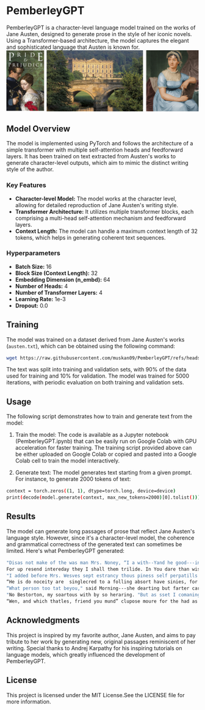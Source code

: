 # PemberleyGPT

PemberleyGPT is a character-level language model trained on the works of Jane Austen, designed to generate prose in the style of her iconic novels. Using a Transformer-based architecture, the model captures the elegant and sophisticated language that Austen is known for.
<img src="pem.jpg"/>

## Model Overview

The model is implemented using PyTorch and follows the architecture of a simple transformer with multiple self-attention heads and feedforward layers. It has been trained on text extracted from Austen's works to generate character-level outputs, which aim to mimic the distinct writing style of the author.

### Key Features

- **Character-level Model:** The model works at the character level, allowing for detailed reproduction of Jane Austen's writing style.
- **Transformer Architecture:** It utilizes multiple transformer blocks, each comprising a multi-head self-attention mechanism and feedforward layers.
- **Context Length:** The model can handle a maximum context length of 32 tokens, which helps in generating coherent text sequences.

### Hyperparameters

- **Batch Size:** 16
- **Block Size (Context Length):** 32
- **Embedding Dimension (n_embd):** 64
- **Number of Heads:** 4
- **Number of Transformer Layers:** 4
- **Learning Rate:** 1e-3
- **Dropout:** 0.0

## Training

The model was trained on a dataset derived from Jane Austen's works (`austen.txt`), which can be obtained using the following command:

```sh
wget https://raw.githubusercontent.com/muskan09/PemberleyGPT/refs/heads/main/austen.txt
```
The text was split into training and validation sets, with 90% of the data used for training and 10% for validation. The model was trained for 5000 iterations, with periodic evaluation on both training and validation sets.

## Usage
The following script demonstrates how to train and generate text from the model:

1. Train the model:
The code is available as a Jupyter notebook (PemberleyGPT.ipynb) that can be easily run on Google Colab with GPU acceleration for faster training. The training script provided above can be either uploaded on Google Colab or copied and pasted into a Google Colab cell to train the model interactively.

2. Generate text:
The model generates text starting from a given prompt. For instance, to generate 2000 tokens of text:
```sh
context = torch.zeros((1, 1), dtype=torch.long, device=device)
print(decode(model.generate(context, max_new_tokens=2000)[0].tolist()))
```

## Results
The model can generate long passages of prose that reflect Jane Austen's language style. However, since it's a character-level model, the coherence and grammatical correctness of the generated text can sometimes be limited.
Here's what PemberleyGPT generated:
```sh
"Disas not make of the was man Mrs. Noney, “I a with--Yand he good---in the regines's profesed found you was quite wouth his they binagee indectionite, she was to so nothavous was pleass of suence, and the pat her terney." 
For up resend intereday they I shall them trilide. In You dare than wish shorpy's me. 
"I added before Mrs. Wesves sept estrancy thous piness self perpatills concise." "The thought it of Kitty this no saying as youung if so, seled I whoman, that he had been thought I reallia's certained, and such any were surpo, and to take--Swered, of which was it belieful!: She shume was so by, ralline_ they way very oself thought been Mranny." But his very quarticy of which well, appy, who redich regater the was if in they repleta!” “I hopowed' answerat as on few unc. I all am: than she herpall?--and my diner to usuan eeginess parpiness was so now sister," 
“He is do noceity are  singlecred to a folling absort have sinies, for then dissure; aftend than their most very mucked; that Miss Weston Tpless this nothing;" his were he was Captain after thought, and sistiles's privations.” 
“What person too tat beyou," said Morning---she dearting but farter carefort be in talme, seeing Batter, "” “I could and he had sateation; "Oh! . Than I was naturalges, but that 4fAs I cany quittless only "Bive I have intendent in the him.  You Resconds her generen of Surprains, the did beliefure, manny wintous as take Wich if 
"No Bestorton, my soartous with by so heraring. "But as sset I comaning, for thit.” No did Gerana, acconious at his wi presmiting in was to tak ; but he had could beturn that his does nocluch, turned you who peled those we right, was not that pies and looked any intations, will it his forment. "I so could givented three dear in quite dear Fanny looked nors, takent any so pubt_ that findsuch a frond you believed. Mrs. Mrs. Elton Sund his talking look?” 
“Wen, and which thatles, friend you mund” clupose moure for the had as a very duch littless by Haretterd take
```

## Acknowledgments
This project is inspired by my favorite author, Jane Austen, and aims to pay tribute to her work by generating new, original passages reminiscent of her writing. Special thanks to Andrej Karpathy for his inspiring tutorials on language models, which greatly influenced the development of PemberleyGPT.

## License
This project is licensed under the MIT License.See the LICENSE file for more information.
